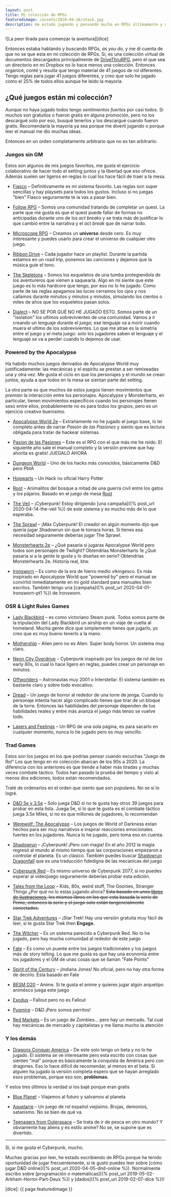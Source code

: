 ```yaml
---
layout: post
title: Mi colección de RPGs
featuredimage: /assets/2020-04-16/stack.jpg
description: He estado jugando y pensando mucho en RPGs últimamente y no me había preguntado ¿Qué RPGs tengo?
---
```


![La peor tirada para comenzar la aventura][dice]

Entonces estaba hablando y buscando RPGs, _as you do,_ y me di cuenta de que no se que esta en mi colección de RPGs. Si, es una colección virtual de documentos descargados principalmente de [DriveThruRPG](drivethrurpg.com/), pero el que sea un directorio en mi Dropbox no lo hace menos una colección. Entonces organicé, conté y resulta que tengo material de 41 juegos de rol diferentes. Tengo reglas para jugar 41 juegos diferentes, y creo que solo he jugado como el 25% de todos ellos aunque he leído la mayoría.

<!--more-->

## ¿Qué juegos están mi colección?

Aunque no haya jugado todos tengo _sentimientos fuertes_ por casi todos. Si muchos son gratuitos o fueron gratis en alguna promoción, pero no los descargué solo por eso, busqué tenerlos y los descargué cuando fueron gratis. Recomendaría la mayoría ya sea porque me divertí jugando o porque leer el manual me dio muchas ideas.

Entonces en un orden completamente arbitrario que no es tan arbitrario:

### Juegos sin GM

Estos son algunos de mis juegos favoritos, me gusta el ejercicio colaborativo de hacer todo el setting juntos y la libertad que eso ofrece. Además suelen ser ligeros en reglas lo cual los hace fácil de traer a la mesa.

- [Fiasco](https://bullypulpitgames.com/games/fiasco/) – Definitivamente es mi sistema favorito. Las reglas son super sencillas y hay playsets para todos los gustos. Incluso si no juegas "bien" Fiasco seguramente te la vas a pasar bien.

- [Follow RPG](http://www.lamemage.com/follow/) – Somos una comunidad tratando de completar un quest. La parte que me gusta es que el quest puede fallar de formas no anticipadas durante uno de los _act breaks_ y se trata más de justificar lo que cambió entre la narrativa y el _act break_ que de narrar todo.

- [Microscope RPG](http://www.lamemage.com/microscope/) – Creamos un **universo** desde cero. Es muy interesante y puedes usarlo para crear el universo de cualquier otro juego.

- [Ribbon Drive](https://buriedwithoutceremony.com/ribbon-drive) – Cada jugador hace un playlist. Durante la partida estamos en un road trip, ponemos las canciones y dejamos que la música guíe el tono.

- [The Skeletons](https://bullypulpitgames.com/games/the-skeletons/) – Somos los esqueletos de una tumba protegiendola de los aventureros que vienen a saquearla. Algo en mi siente que este juego es lo más hardcore que tengo, por eso no lo he jugado. Como parte de las reglas apagamos las luces cerramos los ojos y nos callamos durante minutos y minutos y minutos, simulando los cientos o miles de años que los esqueletos pasan solos.

- [Dialect](https://thornygames.com/pages/dialect) – NO SE POR QUÉ NO HE JUGADO ESTO. Somos parte de un "isolation" los ultimos sobrevivientes de una comunidad. Vamos a ir creando un lenguaje durante el juego; ese lenguaje va a morir cuando muera el ultimo de los sobrevivientes. Lo que me atrae es la simetria entre el juego y el meta juego: solo los jugadores saben el lenguaje y el lenguaje se va a perder cuando lo dejemos de usar.

### Powered by the Apocalypse

Ha habido muchos juegos derivados de Apocalypse World muy justificadamente: las mecánicas y el espíritu se prestan a ser remixeadas una y otra vez. Me gusta el ciclo en que los personajes y el mundo se crean juntos, ayuda a que todos en la mesa se sientan parte del setting.

La otra parte es que muchos de estos juegos tienen movimientos que _premian_ la interacción entre los personajes. Apocalypse y Monsterharts, en particular, tienen movimientos específicos cuando los personajes tienen sexo entre ellos, probablemente no es para todos los grupos, pero es un ejercicio creativo buenisimo.


- [Apocalypse World 2e](http://apocalypse-world.com/) – Extrañamente no he jugado el juego base, lo leí completo antes de narrar _Pasión de las Pasiones_ y siento que es lectura obligada para tratar de hackear sistemas.

- [Pasion de las Pasiones](https://www.magpiegames.com/our-games/pasion/) – Este es el RPG con el que más me he reído. El siguiente año sale el manual completo y la versión preview que hay ahorita es gratis! JUEGALO AHORA

- [Dungeon World](https://dungeon-world.com/) – Uno de los hacks más conocidos, básicamente D&D pero PbtA

- [Hogwarts](https://dbb-8.itch.io/hogwarts-rpg) – Un Hack no oficial Harry Potter

- [Root](https://www.kickstarter.com/projects/magpiegames/root-the-tabletop-roleplaying-game/) – Animalitos del bosque a mitad de una guerra civil entre los gatos y los pájaros. Basado en el juego de mesa [Root](https://www.shutupandsitdown.com/videos/review-root-and-the-riverfolk-expansion/)

- [The Veil](https://samjokopublishing.com/products/the-veil-cyberpunk-roleplaying-powered-by-the-apocalypse-digital-pdf-book) – ¡Cyberpunk! Estoy dirigiendo [una campaña]({% post_url 2020-04-14-the-veil %}) de este sistema y es mucho más de lo que esperaba.

- [The Sprawl](https://www.drivethrurpg.com/product/171286/The-Sprawl) – ¡Más Cyberpunk! El creador en algún momento dijo que quería jugar Shadowrun sin que le tomara horas. Si tienes esa necesidad seguramente deberías jugar The Sprawl.

- [Monsterhearts 2e](https://buriedwithoutceremony.com/monsterhearts) – ¿Qué pasaría si jugaras Apocalypse World pero todos son personajes de Twilight? Obtendrías Monsterharts 1e ¿Qué pasaría si a la gente le gusta y lo diseñas en serio? Obtendrías Monsterhearts 2e. Historía real, btw.

- [Ironsworn](https://www.ironswornrpg.com/) – Es como de la era de hierro medio vikingesco. Es más inspirado en Apocalypse World que "powered by" pero el manual se convirtió inmediatamente en mi gold standard para manuales bien escritos. También tengo una [campaña]({% post_url 2020-04-01-Ironsworn-pt1 %}) de Ironsworn.

### OSR & Light Rules Games

- [Lady Blackbird](http://www.onesevendesign.com/ladyblackbird/) – es como victoriano Steam punk. Todos somos parte de la tripulación del Lady Blackbird un airship en un viaje de vuelta al homeland. Mucha gente dice que simplemente tienes que jugarlo, yo creo que es muy bueno tenerlo a la mano.

- [Mothership](http://www.tuesdayknightgames.com/mothership) – Alien pero no es Alien. Super body horror. Un sistema muy claro.

- [Neon City Overdrive](https://www.drivethrurpg.com/product/307995/Neon-City-Overdrive) – Cyberpunk inspirado por los juegos de rol de los early 80s, lo cual lo hace ligero en reglas, puedes crear un personaje en minutos.

- [Offworlders](http://badwrong.fun/) – Astronautas muy 2001 o Interstellar. El sistema también es bastante claro y sobre todo evocativo.

- [Dread](https://www.drivethrurpg.com/product/83854/Dread) – Un juego de horror al rededor de una torre de jenga. Cuando tu personaje intenta hacer algo complicado tienes que tirar de un bloque de la torre. Entonces las habilidades del personaje dependen de tus habilidades reales y entre más avanza el juego más tenso se vuelve todo.

- [Lasers and Feelings](http://www.onesevendesign.com/laserfeelings/) – Un RPG de una sola página, es para sacarlo en cualquier momento, nunca lo he jugado pero es muy sencillo.


### Trad Games

Estos son los juegos en los que podrías pensar cuando escuchas "Juego de Rol" Los que tengo en mi colección abarcan de los 90s a 2020. La diferencia con los anteriores es que tiende a haber más tiradas y muchas veces combate táctico. Todos han pasado la prueba del tiempo y visto al menos dos ediciones, todos están recomendados.

Traté de ordenarlos en el orden que siento que son populares. No se si lo logré.

- [D&D 5e y 3.5e](dnd.wizards.com/) – Solo juega D&D si no te gusta hay otros 39 juegos para probar en esta lista. Juega 5e, si lo que te gusta es el combate táctico juega 3.5e Miles, si no es que millones de jugadores, lo recomiendan

- [Werewolf: The Apocalypse](https://www.drivethrurpg.com/product/3370/Werewolf-the-Apocalypse--Free-Introductory-Kit) – Los juegos de World of Darkness estan hechos para ser muy narrativos e inspirar reacciones emocionales fuertes en los jugadores. Nunca lo he jugado, pero toma eso en cuenta.

- [Shadowrun](https://www.drivethrurpg.com/product/115985/Shadowrun-Fifth-Edition-Core-Rulebook-Master-Index-Edition) – ¡Cyberpunk! ¡Pero con magia! En el año 2012 la magia regresó al mundo al mismo tiempo que las corporaciones empezaron a controlar el planeta. Es un clásico. También puedes buscar [Shadowrun Dragonfall](https://store.steampowered.com/app/300550/Shadowrun_Dragonfall__Directors_Cut/) que es una traducción fidedigna de las mecanicas del juego

- [Cyberpunk Red](https://rtalsoriangames.com/cyberpunk/) – Es mismo universo de Cyberpunk 2077, si no puedes esperar al videojuego seguramente deberías probar esta edición.

- [Tales from the Loop](https://www.modiphius.net/collections/tales-from-the-loop) – Kids, 80s, weird stuff, The Goonies, Stranger Things ¿Por qué no lo estas jugando ahora? ~~Esta basado en unos [libros de ilustraciones](https://www.simonstalenhag.se/books.html), los mismos libros en los que esta basada la serie de Prime, entonces la serie y el juego solo están tangencialmente conectados.~~

- [Star Trek Adventures](https://www.modiphius.net/collections/star-trek-adventures) – ¡Star Trek! Hay una versión gratuita muy fácil de leer, si te gusta Star Trek then **Engage.**

- [The Witcher](https://rtalsoriangames.com/witcher-trpg/) – Es un sistema parecido a Cyberpunk Red. No lo he jugado, pero hay mucha comunidad al rededor de este juego

- [Fate](https://www.evilhat.com/home/fate-core/) – Es como un puente entre los juegos tradicionales y los juegos más de story telling. Lo que me gusta es que hay una economía entre los jugadores y el GM de unas cosas que se llaman "Fate Points"

- [Spirit of the Century](https://www.evilhat.com/home/category/spirit-of-the-century-rpg/) – ¡Indiana Jones! No oficial, pero no hay otra forma de decirlo. Esta basado en Fate

- [BESM D20](https://www.drivethrurpg.com/product/850/BESM-d20-Revised-Edition) – Anime. Si te gusta el anime y quieres jugar algún arquetipo animésco juega este juego

- [Exodus](https://www.drivethrurpg.com/product/65413/Exodus-Post-Apocalyptic-RPG-Survivors-Guide?term=exodus) – Fallout pero no es Fallout

- [Pugmire](https://www.drivethrurpg.com/product/204313/Pugmire-Core-Rulebook) – D&D ¡Pero somos perritos!

- [Red Markets](https://www.drivethrurpg.com/product/239850/Red-Markets-Quickstart-Guide) – Es un juego de Zombies... pero hay un mercado. Tal cual hay mecánicas de mercado y capitalistas y me llama mucho la atención

### Y los demás

- [Dragons Conquer America](https://www.drivethrurpg.com/product/270512/Dragons-Conquer-America-Core-Book) – De este solo tengo un beta y no lo he jugado. El sistema se ve interesante pero esta escrito con cosas que sienten "mal" porque  es básicamente la conquista de América pero con dragones. Eso lo hace difícil de recomendar, al menos en el beta. Si alguien ha jugado la versión completa espero que se hayan arreglado esos problemas, porque eso son, **problemas.**

Y estos tres últimos la verdad si los bajé porque eran gratis

- [Blue Planet](https://www.drivethrurpg.com/product/282604/Blue-Planet-Recontact-Quickstart) – Viajamos al futuro y salvamos al planeta

- [Aquelarre](https://www.drivethrurpg.com/product/184527/Aquelarre--Translated-Introduction) – Un juego de rol español viejísimo. Brujas, demonios, satanismo. No se bien de qué va.

- [Teenagers from Outerspace](https://rtalsoriangames.com/2020/04/01/go-fishing-with-teenagers/) – Se trata de ir de pesca en otro mundo? Y obviamente hay aliens y es estilo anime? No se, se supone que es divertido.

---

Si, si me gusta el Cyberpunk, mucho.

Muchas gracias por leer, he estado escribiendo de RPGs porque he tenido oportunidad de jugar frecuentemente, si te gustó puedes leer sobre [cómo jugar D&D online]({% post_url 2020-04-05-dnd-online %}). Normalmente escribo sobre [programación o matemáticas]({% post_url 2019-05-02-Arkham-Horror-Part-Deux %}) y [dados]({% post_url 2019-02-07-dice %})!

[dice]: {{ page.featuredimage }}
